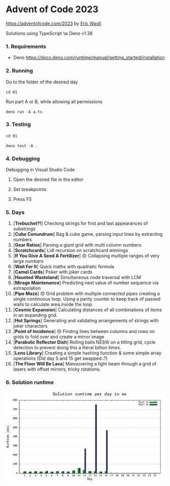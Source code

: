 # Advent of Code 2023

https://adventofcode.com/2023 by [Eric Wastl](http://was.tl/)

Solutions using TypeScript \w Deno v1.38

### 1. Requirements

- Deno https://docs.deno.com/runtime/manual/getting_started/installation

### 2. Running

Go to the folder of the desired day

`cd 01`

Run part A or B, while allowing all permissions

`deno run -A a.ts`

### 3. Testing

`cd 01`

`deno test -A .`

### 4. Debugging

Debugging in Visual Studio Code

1. Open the desired file in the editor

2. Set breakpoints

3. Press F5

### 5. Days

1. [**Trebuchet?!**] Checking strings for first and last appearances of
   substrings
2. [**Cube Conundrum**] Bag & cube game, parsing input lines by extracting
   numbers
3. [**Gear Ratios**] Parsing a giant grid with multi column numbers
4. [**Scratchcards**] Lidl recursion on scratchcard winnings
5. [**If You Give A Seed A Fertilizer**] 😠 Collapsing multiple ranges of very
   large numbers
6. [**Wait For It**] Quick maths with quadratic formula
7. [**Camel Cards**] Poker with joker cards
8. [**Haunted Wasteland**] Simultaneous node traversal with LCM
9. [**Mirage Maintenance**] Predicting next value of number sequence via
   extrapolation
10. [**Pipe Maze**] 😠 Grid problem with multiple connected pipes creating a
    single continuous loop. Using a parity counter to keep track of passed walls
    to calculate area inside the loop.
11. [**Cosmic Expansion**] Calculating distances of all combinations of items in
    an expanding grid.
12. [**Hot Springs**] Generating and validating arrangements of strings with
    joker characters
13. [**Point of Incidence**] 😠 Finding lines between columns and rows on grids
    to fold over and create a mirror image
14. [**Parabolic Reflector Dish**] Rolling balls NESW on a tilting grid, cycle
    detection to prevent doing this a literal billion times.
15. [**Lens Library**] Creating a simple hashing function & some simple array
    operations (Did day 5 and 15 get swapped..?)
16. [**The Floor Will Be Lava**] Manouvering a light beam through a grid of
    lasers with offset mirrors, tricky rotations.

### 6. Solution runtime

![Bar chart of solution runtime in ms](./gnuplot/runtimes.png)
